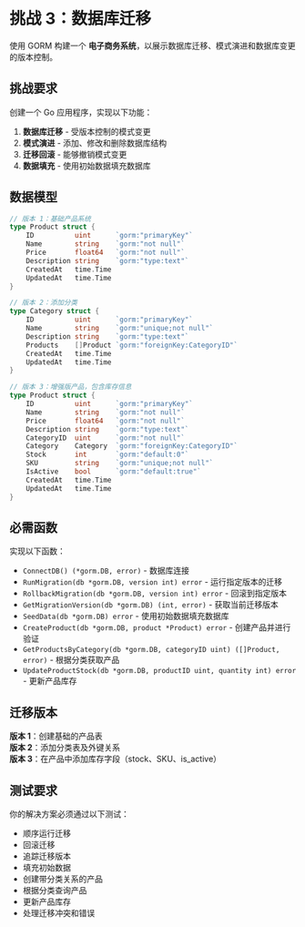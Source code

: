 # 挑战 3：数据库迁移

使用 GORM 构建一个 **电子商务系统**，以展示数据库迁移、模式演进和数据库变更的版本控制。

## 挑战要求

创建一个 Go 应用程序，实现以下功能：

1. **数据库迁移** - 受版本控制的模式变更
2. **模式演进** - 添加、修改和删除数据库结构
3. **迁移回滚** - 能够撤销模式变更
4. **数据填充** - 使用初始数据填充数据库

## 数据模型

```go
// 版本 1：基础产品系统
type Product struct {
    ID          uint      `gorm:"primaryKey"`
    Name        string    `gorm:"not null"`
    Price       float64   `gorm:"not null"`
    Description string    `gorm:"type:text"`
    CreatedAt   time.Time
    UpdatedAt   time.Time
}

// 版本 2：添加分类
type Category struct {
    ID          uint      `gorm:"primaryKey"`
    Name        string    `gorm:"unique;not null"`
    Description string    `gorm:"type:text"`
    Products    []Product `gorm:"foreignKey:CategoryID"`
    CreatedAt   time.Time
    UpdatedAt   time.Time
}

// 版本 3：增强版产品，包含库存信息
type Product struct {
    ID          uint      `gorm:"primaryKey"`
    Name        string    `gorm:"not null"`
    Price       float64   `gorm:"not null"`
    Description string    `gorm:"type:text"`
    CategoryID  uint      `gorm:"not null"`
    Category    Category  `gorm:"foreignKey:CategoryID"`
    Stock       int       `gorm:"default:0"`
    SKU         string    `gorm:"unique;not null"`
    IsActive    bool      `gorm:"default:true"`
    CreatedAt   time.Time
    UpdatedAt   time.Time
}
```

## 必需函数

实现以下函数：
- `ConnectDB() (*gorm.DB, error)` - 数据库连接
- `RunMigration(db *gorm.DB, version int) error` - 运行指定版本的迁移
- `RollbackMigration(db *gorm.DB, version int) error` - 回滚到指定版本
- `GetMigrationVersion(db *gorm.DB) (int, error)` - 获取当前迁移版本
- `SeedData(db *gorm.DB) error` - 使用初始数据填充数据库
- `CreateProduct(db *gorm.DB, product *Product) error` - 创建产品并进行验证
- `GetProductsByCategory(db *gorm.DB, categoryID uint) ([]Product, error)` - 根据分类获取产品
- `UpdateProductStock(db *gorm.DB, productID uint, quantity int) error` - 更新产品库存

## 迁移版本

**版本 1**：创建基础的产品表  
**版本 2**：添加分类表及外键关系  
**版本 3**：在产品中添加库存字段（stock、SKU、is_active）

## 测试要求

你的解决方案必须通过以下测试：
- 顺序运行迁移
- 回滚迁移
- 追踪迁移版本
- 填充初始数据
- 创建带分类关系的产品
- 根据分类查询产品
- 更新产品库存
- 处理迁移冲突和错误